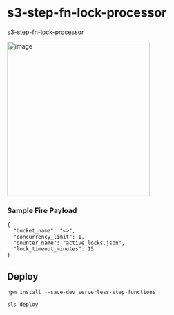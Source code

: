 # s3-step-fn-lock-processor
s3-step-fn-lock-processor

<img width="330" height="356" alt="image" src="https://github.com/user-attachments/assets/a1520b31-69f1-4524-a779-3ec4fc41779a" />


### Sample Fire Payload 
```
{
  "bucket_name": "<>",
  "concurrency_limit": 1,
  "counter_name": "active_locks.json",
  "lock_timeout_minutes": 15
}
```


## Deploy
```
npm install --save-dev serverless-step-functions

sls deploy
```

